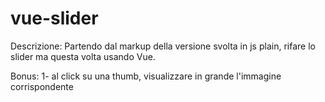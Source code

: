 # vue-slider

Descrizione:
Partendo dal markup della versione svolta in js plain, rifare lo slider ma questa volta usando Vue.

Bonus:
1- al click su una thumb, visualizzare in grande l'immagine corrispondente
